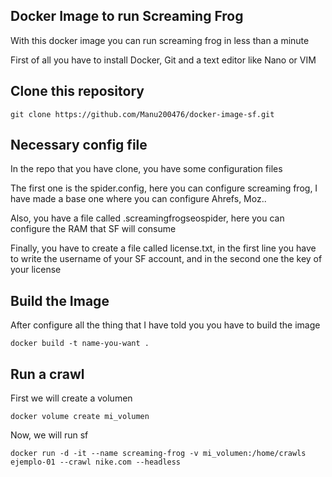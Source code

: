 ## Docker Image to run Screaming Frog

With this docker image you can run screaming frog in less than a minute

First of all you have to install Docker, Git and a text editor like Nano or VIM

## Clone this repository

    git clone https://github.com/Manu200476/docker-image-sf.git

## Necessary config file

In the repo that you have clone, you have some configuration files

The first one is the spider.config, here you can configure screaming frog, I have made a base one where you can configure Ahrefs, Moz..

Also, you have a file called .screamingfrogseospider, here you can configure the RAM that SF will consume

Finally, you have to create a file called license.txt, in the first line you have to write the username of your SF account, and in the second one the key of your license

## Build the Image

After configure all the thing that I have told you you have to build the image

    docker build -t name-you-want .

## Run a crawl

First we will create a volumen
    
    docker volume create mi_volumen
    
Now, we will run sf

    docker run -d -it --name screaming-frog -v mi_volumen:/home/crawls ejemplo-01 --crawl nike.com --headless

